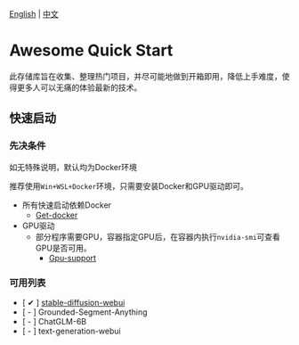 [English](./READMD.md) | [中文](./README_zh.md) 

# Awesome Quick Start
此存储库旨在收集、整理热门项目，并尽可能地做到开箱即用，降低上手难度，使得更多人可以无痛的体验最新的技术。

## 快速启动
### 先决条件

如无特殊说明，默认均为Docker环境 

推荐使用`Win+WSL+Docker`环境，只需要安装Docker和GPU驱动即可。

- 所有快速启动依赖Docker
  - [Get-docker](https://docs.docker.com/get-docker/)
- GPU驱动
  - 部分程序需要GPU，容器指定GPU后，在容器内执行`nvidia-smi`可查看GPU是否可用。
    - [Gpu-support](https://docs.docker.com/compose/gpu-support/)

### 可用列表

- [ &#10004; ] [stable-diffusion-webui](./stable-diffusion-webui/README.md) 
- [ - ] Grounded-Segment-Anything
- [ - ] ChatGLM-6B
- [ - ] text-generation-webui
